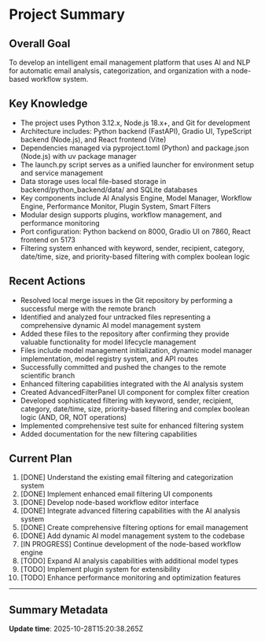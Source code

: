 # Project Summary

## Overall Goal
To develop an intelligent email management platform that uses AI and NLP for automatic email analysis, categorization, and organization with a node-based workflow system.

## Key Knowledge
- The project uses Python 3.12.x, Node.js 18.x+, and Git for development
- Architecture includes: Python backend (FastAPI), Gradio UI, TypeScript backend (Node.js), and React frontend (Vite)
- Dependencies managed via pyproject.toml (Python) and package.json (Node.js) with uv package manager
- The launch.py script serves as a unified launcher for environment setup and service management
- Data storage uses local file-based storage in backend/python_backend/data/ and SQLite databases
- Key components include AI Analysis Engine, Model Manager, Workflow Engine, Performance Monitor, Plugin System, Smart Filters
- Modular design supports plugins, workflow management, and performance monitoring
- Port configuration: Python backend on 8000, Gradio UI on 7860, React frontend on 5173
- Filtering system enhanced with keyword, sender, recipient, category, date/time, size, and priority-based filtering with complex boolean logic

## Recent Actions
- Resolved local merge issues in the Git repository by performing a successful merge with the remote branch
- Identified and analyzed four untracked files representing a comprehensive dynamic AI model management system
- Added these files to the repository after confirming they provide valuable functionality for model lifecycle management
- Files include model management initialization, dynamic model manager implementation, model registry system, and API routes
- Successfully committed and pushed the changes to the remote scientific branch
- Enhanced filtering capabilities integrated with the AI analysis system
- Created AdvancedFilterPanel UI component for complex filter creation
- Developed sophisticated filtering with keyword, sender, recipient, category, date/time, size, priority-based filtering and complex boolean logic (AND, OR, NOT operations)
- Implemented comprehensive test suite for enhanced filtering system
- Added documentation for the new filtering capabilities

## Current Plan
1. [DONE] Understand the existing email filtering and categorization system
2. [DONE] Implement enhanced email filtering UI components
3. [DONE] Develop node-based workflow editor interface
4. [DONE] Integrate advanced filtering capabilities with the AI analysis system
5. [DONE] Create comprehensive filtering options for email management
6. [DONE] Add dynamic AI model management system to the codebase
7. [IN PROGRESS] Continue development of the node-based workflow engine
8. [TODO] Expand AI analysis capabilities with additional model types
9. [TODO] Implement plugin system for extensibility
10. [TODO] Enhance performance monitoring and optimization features

---

## Summary Metadata
**Update time**: 2025-10-28T15:20:38.265Z 

